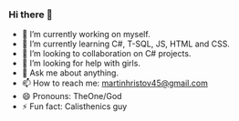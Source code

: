### Hi there 👋

- 🔭 I’m currently working on myself.
- 🌱 I’m currently learning  C#, T-SQL, JS, HTML and CSS.
- 👯 I’m looking to collaboration on C# projects.
- 🤔 I’m looking for help with girls.
- 💬 Ask me about anything.
- 📫 How to reach me: martinhristov45@gmail.com
- 😄 Pronouns: TheOne/God
- ⚡ Fun fact: Calisthenics guy

